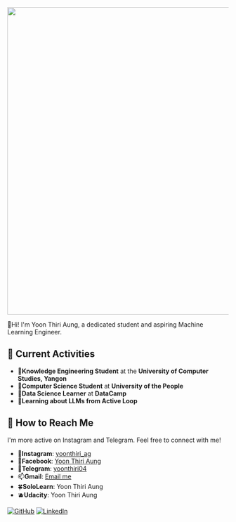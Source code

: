 
<img src="https://github.com/user-attachments/assets/e4ed8bb4-3540-429b-b389-9aaa2708d4d9" width="700">

🥑Hi! I'm Yoon Thiri Aung, a dedicated student and aspiring Machine Learning Engineer.
## 💮 Current Activities

- 🧋**Knowledge Engineering Student** at the **University of Computer Studies, Yangon**
- 🧃**Computer Science Student** at **University of the People**
- 🦩**Data Science Learner** at **DataCamp**
- 🫧**Learning about LLMs from Active Loop**


## 💮 How to Reach Me

I'm more active on Instagram and Telegram. Feel free to connect with me!

- 🌼**Instagram**: [yoonthiri_ag](https://www.instagram.com/yoonthiri_ag)
- 🍮**Facebook**: [Yoon Thiri Aung](https://www.facebook.com/yoonthiriaung04?mibextid=ZbWKwL)
- 💌**Telegram**: [yoonthiri04](https://t.me/yoonthiri04)
- 📫**Gmail**: [Email me](mailto:yoonthiriaung04@gmail.com)
- 🍀**SoloLearn**: Yoon Thiri Aung
- 🫐**Udacity**: Yoon Thiri Aung

[![GitHub](https://img.shields.io/badge/GitHub-Profile-black?style=for-the-badge&logo=github)](https://github.com/yoon-thiri04)
[![LinkedIn](https://img.shields.io/badge/LinkedIn-Connect-blue?style=for-the-badge&logo=linkedin)](https://www.linkedin.com/in/yoon-thiri-aung-497a6929a)
